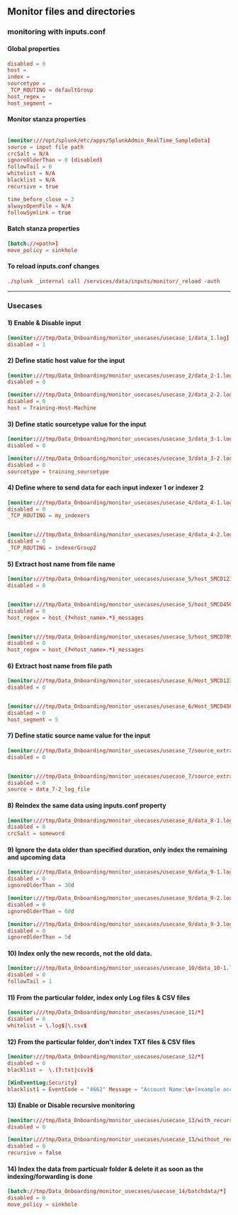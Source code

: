 ## Monitor files and directories


###  monitoring with inputs.conf

#### Global properties 

```conf
disabled = 0
host =
index =
sourcetype =
_TCP_ROUTING = defaultGroup
host_regex = 
host_segment = 

```

#### Monitor stanza properties

```conf

[monitor:///opt/splunk/etc/apps/SplunkAdmin_RealTime_SampleData]
source = input file path
crcSalt = N/A
ignoreOlderThan = 0 (disabled)
followTail = 0
whitelist = N/A
blacklist = N/A
recursive = true

time_before_close = 3
alwaysOpenFile = N/A
followSymlink = true

```

#### Batch stanza properties

```conf
[batch://<path>]
move_policy = sinkhole

```

#### To reload inputs.conf changes 

```conf
./splunk _internal call /services/data/inputs/monitor/_reload -auth

```

-------------------------------------------------------------


### Usecases

#### 1) Enable & Disable input

```conf
[monitor:///tmp/Data_Onboarding/monitor_usecases/usecase_1/data_1.log]
disabled = 1

```

#### 2) Define static host value for the input

```conf
[monitor:///tmp/Data_Onboarding/monitor_usecases/usecase_2/data_2-1.log]
disabled = 0

[monitor:///tmp/Data_Onboarding/monitor_usecases/usecase_2/data_2-2.log]
disabled = 0
host = Training-Host-Machine

```

#### 3) Define static sourcetype value for the input

```conf
[monitor:///tmp/Data_Onboarding/monitor_usecases/usecase_3/data_3-1.log]
disabled = 0

[monitor:///tmp/Data_Onboarding/monitor_usecases/usecase_3/data_3-2.log]
disabled = 0
sourcetype = training_sourcetype

```

#### 4) Define where to send data for each input indexer 1 or indexer 2

```conf
[monitor:///tmp/Data_Onboarding/monitor_usecases/usecase_4/data_4-1.log]
disabled = 0
_TCP_ROUTING = my_indexers


[monitor:///tmp/Data_Onboarding/monitor_usecases/usecase_4/data_4-2.log]
disabled = 0
_TCP_ROUTING = indexerGroup2

```

#### 5) Extract host name from file name

```conf
[monitor:///tmp/Data_Onboarding/monitor_usecases/usecase_5/host_SMCD123_messages.log]
disabled = 0


[monitor:///tmp/Data_Onboarding/monitor_usecases/usecase_5/host_SMCD456_messages.log]
disabled = 0
host_regex = host_(?<host_name>.*)_messages


[monitor:///tmp/Data_Onboarding/monitor_usecases/usecase_5/host_SMCD789_messages.log]
disabled = 0
host_regex = host_(?<host_name>.*)_messages

```

#### 6) Extract host name from file path

```conf
[monitor:///tmp/Data_Onboarding/monitor_usecases/usecase_6/Host_SMCD123/data_6-1.log]
disabled = 0


[monitor:///tmp/Data_Onboarding/monitor_usecases/usecase_6/Host_SMCD456/data_6-2.log]
disabled = 0
host_segment = 5

```

#### 7) Define static source name value for the input

```conf
[monitor:///tmp/Data_Onboarding/monitor_usecases/usecase_7/source_extraction/data_7-1.log]
disabled = 0


[monitor:///tmp/Data_Onboarding/monitor_usecases/usecase_7/source_extraction/data_7-2.log]
disabled = 0
source = data_7-2_log_file

```

#### 8) Reindex the same data using inputs.conf property

```conf
[monitor:///tmp/Data_Onboarding/monitor_usecases/usecase_8/data_8-1.log]
disabled = 0
crcSalt = someword

```

#### 9) Ignore the data older than specified duration, only index the remaining and upcoming data 

```conf
[monitor:///tmp/Data_Onboarding/monitor_usecases/usecase_9/data_9-1.log]
disabled = 0
ignoreOlderThan = 30d

[monitor:///tmp/Data_Onboarding/monitor_usecases/usecase_9/data_9-2.log]
disabled = 0
ignoreOlderThan = 60d

[monitor:///tmp/Data_Onboarding/monitor_usecases/usecase_9/data_9-3.log]
disabled = 0
ignoreOlderThan = 5d

```

#### 10) Index only the new records, not the old data.

```conf
[monitor:///tmp/Data_Onboarding/monitor_usecases/usecase_10/data_10-1.log]
disabled = 0
followTail = 1

```

#### 11) From the particular folder, index only Log files & CSV files

```conf
[monitor:///tmp/Data_Onboarding/monitor_usecases/usecase_11/*]
disabled = 0
whitelist = \.log$|\.csv$

```

#### 12) From the particular folder, don't index TXT files & CSV files 

```conf
[monitor:///tmp/Data_Onboarding/monitor_usecases/usecase_12/*]
disabled = 0
blacklist =  \.(?:txt|csv)$

[WinEventLog:Security]
blacklist1 = EventCode = "4662" Message = "Account Name:\s+(example account)"

```

#### 13) Enable or Disable recursive monitoring

```conf
[monitor:///tmp/Data_Onboarding/monitor_usecases/usecase_13/with_recursive/*]
disabled = 0

[monitor:///tmp/Data_Onboarding/monitor_usecases/usecase_13/without_recursive/*]
disabled = 0
recursive = false

```

#### 14) Index the data from particualr folder & delete it as soon as the indexing/forwarding is done

```conf
[batch://tmp/Data_Onboarding/monitor_usecases/usecase_14/batchdata/*]
disabled = 0
move_policy = sinkhole

```
